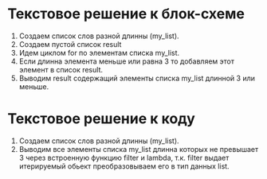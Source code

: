 # Текстовое решение к блок-схеме
1. Создаем список слов разной длинны (my_list).
2. Создаем пустой список result
3. Идем циклом for по элементам списка my_list.
4. Если длинна элемента меньше или равна 3 то добавляем этот элемент в список result.
5. Выводим result содержащий элементы списка my_list длинной 3 или меньше. 

# Текстовое решение к коду
1. Создаем список слов разной длинны (my_list).
2. Выводим все элементы списка my_list длинна которых не превышает 3 через встроенную функцию filter и lambda, т.к. filter выдает итерируемый обьект преобразовываем его в тип данных list.
